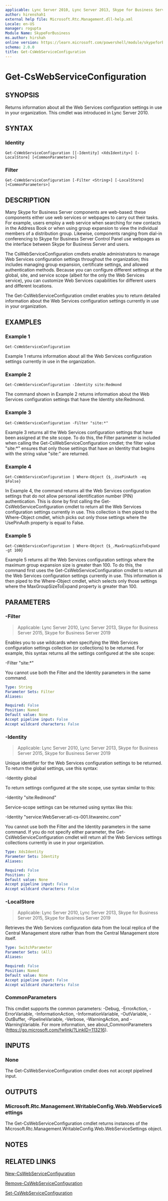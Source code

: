 ```yaml
---
applicable: Lync Server 2010, Lync Server 2013, Skype for Business Server 2015, Skype for Business Server 2019
author: hirenshah1
external help file: Microsoft.Rtc.Management.dll-help.xml
Locale: en-US
manager: rogupta
Module Name: SkypeForBusiness
ms.author: hirshah
online version: https://learn.microsoft.com/powershell/module/skypeforbusiness/get-cswebserviceconfiguration
schema: 2.0.0
title: Get-CsWebServiceConfiguration
---
```


# Get-CsWebServiceConfiguration

## SYNOPSIS
Returns information about all the Web Services configuration settings in use in your organization.
This cmdlet was introduced in Lync Server 2010.


## SYNTAX

### Identity
```
Get-CsWebServiceConfiguration [[-Identity] <XdsIdentity>] [-LocalStore] [<CommonParameters>]
```

### Filter
```
Get-CsWebServiceConfiguration [-Filter <String>] [-LocalStore] [<CommonParameters>]
```

## DESCRIPTION
Many Skype for Business Server components are web-based: these components either use web services or webpages to carry out their tasks.
For example, users employ a web service when searching for new contacts in the Address Book or when using group expansion to view the individual members of a distribution group.
Likewise, components ranging from dial-in conferencing to Skype for Business Server Control Panel use webpages as the interface between Skype for Business Server and users.

The CsWebServiceConfiguration cmdlets enable administrators to manage Web Services configuration settings throughout the organization; this includes managing group expansion, certificate settings, and allowed authentication methods.
Because you can configure different settings at the global, site, and service scope (albeit for the only the Web Services service), you can customize Web Services capabilities for different users and different locations.

The Get-CsWebServiceConfiguration cmdlet enables you to return detailed information about the Web Services configuration settings currently in use in your organization.



## EXAMPLES

### Example 1
```
Get-CsWebServiceConfiguration
```

Example 1 returns information about all the Web Services configuration settings currently in use in the organization.


### Example 2
```
Get-CsWebServiceConfiguration -Identity site:Redmond
```

The command shown in Example 2 returns information about the Web Services configuration settings that have the Identity site:Redmond.


### Example 3
```
Get-CsWebServiceConfiguration -Filter "site:*"
```

Example 3 returns all the Web Services configuration settings that have been assigned at the site scope.
To do this, the Filter parameter is included when calling the Get-CsWebServiceConfiguration cmdlet; the filter value "site:*" ensures that only those settings that have an Identity that begins with the string value "site:" are returned.


### Example 4
```
Get-CsWebServiceConfiguration | Where-Object {$_.UsePinAuth -eq $False}
```

In Example 4, the command returns all the Web Services configuration settings that do not allow personal identification number (PIN) authentication.
This is done by first calling the Get-CsWebServiceConfiguration cmdlet to return all the Web Services configuration settings currently in use.
This collection is then piped to the Where-Object cmdlet, which picks out only those settings where the UsePinAuth property is equal to False.


### Example 5
```
Get-CsWebServiceConfiguration | Where-Object {$_.MaxGroupSizeToExpand -gt 100}
```

Example 5 returns all the Web Services configuration settings where the maximum group expansion size is greater than 100.
To do this, the command first uses the Get-CsWebServiceConfiguration cmdlet to return all the Web Services configuration settings currently in use.
This information is then piped to the Where-Object cmdlet, which selects only those settings where the MaxGroupSizeToExpand property is greater than 100.



## PARAMETERS

### -Filter

> Applicable: Lync Server 2010, Lync Server 2013, Skype for Business Server 2015, Skype for Business Server 2019

Enables you to use wildcards when specifying the Web Services configuration settings collection (or collections) to be returned.
For example, this syntax returns all the settings configured at the site scope:

-Filter "site:*"

You cannot use both the Filter and the Identity parameters in the same command.



```yaml
Type: String
Parameter Sets: Filter
Aliases:

Required: False
Position: Named
Default value: None
Accept pipeline input: False
Accept wildcard characters: False
```

### -Identity

> Applicable: Lync Server 2010, Lync Server 2013, Skype for Business Server 2015, Skype for Business Server 2019

Unique identifier for the Web Services configuration settings to be returned.
To return the global settings, use this syntax:

-Identity global

To return settings configured at the site scope, use syntax similar to this:

-Identity "site:Redmond"

Service-scope settings can be returned using syntax like this:

-Identity "service:WebServer:atl-cs-001.litwareinc.com"

You cannot use both the Filter and the Identity parameters in the same command.
If you do not specify either parameter, the Get-CsWebServiceConfiguration cmdlet will return all the Web Services settings collections currently in use in your organization.



```yaml
Type: XdsIdentity
Parameter Sets: Identity
Aliases:

Required: False
Position: 2
Default value: None
Accept pipeline input: False
Accept wildcard characters: False
```

### -LocalStore

> Applicable: Lync Server 2010, Lync Server 2013, Skype for Business Server 2015, Skype for Business Server 2019

Retrieves the Web Services configuration data from the local replica of the Central Management store rather than from the Central Management store itself.



```yaml
Type: SwitchParameter
Parameter Sets: (All)
Aliases:

Required: False
Position: Named
Default value: None
Accept pipeline input: False
Accept wildcard characters: False
```

### CommonParameters
This cmdlet supports the common parameters: -Debug, -ErrorAction, -ErrorVariable, -InformationAction, -InformationVariable, -OutVariable, -OutBuffer, -PipelineVariable, -Verbose, -WarningAction, and -WarningVariable. For more information, see about_CommonParameters (https://go.microsoft.com/fwlink/?LinkID=113216).

## INPUTS

### None
The Get-CsWebServiceConfiguration cmdlet does not accept pipelined input.

## OUTPUTS

### Microsoft.Rtc.Management.WritableConfig.Web.WebServiceSettings
The Get-CsWebServiceConfiguration cmdlet returns instances of the Microsoft.Rtc.Management.WritableConfig.Web.WebServiceSettings object.

## NOTES

## RELATED LINKS

[New-CsWebServiceConfiguration](New-CsWebServiceConfiguration.md)

[Remove-CsWebServiceConfiguration](Remove-CsWebServiceConfiguration.md)

[Set-CsWebServiceConfiguration](Set-CsWebServiceConfiguration.md)
